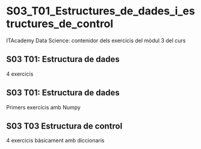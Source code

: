 # S03_T01_Estructures_de_dades_i_estructures_de_control
ITAcademy Data Science: contenidor dels exercicis del mòdul 3 del curs

## S03 T01: Estructura de dades
4 exercicis

## S03 T01: Estructura de dades
Primers exercicis amb Numpy

## S03 T03 Estructura de control
4 exercicis bàsicament amb diccionaris
